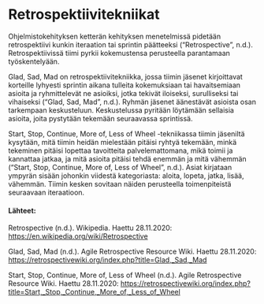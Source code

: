# Retrospektiivitekniikat

Ohjelmistokehityksen ketterän kehityksen menetelmissä pidetään retrospektiivi kunkin iteraation tai sprintin päätteeksi (“Retrospective”, n.d.). Retrospektiivissä tiimi pyrkii kokemustensa perusteella parantamaan työskentelyään. 

Glad, Sad, Mad on retrospektiivitekniikka, jossa tiimin jäsenet kirjoittavat korteille lyhyesti sprintin aikana tulleita kokemuksiaan tai havaitsemiaan asioita ja ryhmittelevät ne asioiksi, jotka tekivät iloiseksi, surulliseksi tai vihaiseksi (“Glad, Sad, Mad”, n.d.). Ryhmän jäsenet äänestävät asioista osan tarkempaan keskusteluun. Keskustelussa pyritään löytämään sellaisia asioita, joita pystytään tekemään seuraavassa sprintissä. 

Start, Stop, Continue, More of, Less of Wheel -tekniikassa tiimin jäseniltä kysytään, mitä tiimin heidän mielestään pitäisi ryhtyä tekemään, minkä tekeminen pitäisi lopettaa tavoitteita palvelemattomana, mikä toimii ja kannattaa jatkaa, ja mitä asioita pitäisi tehdä enemmän ja mitä vähemmän (“Start, Stop, Continue, More of, Less of Wheel”, n.d.). Asiat kirjataan ympyrän sisään johonkin viidestä kategoriasta: aloita, lopeta, jatka, lisää, vähemmän. Tiimin kesken sovitaan näiden perusteella toimenpiteistä seuraavaan iteraatioon. 




#### Lähteet:  
Retrospective (n.d.). Wikipedia. Haettu 28.11.2020: https://en.wikipedia.org/wiki/Retrospective

Glad, Sad, Mad (n.d.). Agile Retrospective Resource Wiki. Haettu 28.11.2020: https://retrospectivewiki.org/index.php?title=Glad,_Sad,_Mad 

Start, Stop, Continue, More of, Less of Wheel (n.d.). Agile Retrospective Resource Wiki. Haettu 28.11.2020: https://retrospectivewiki.org/index.php?title=Start,_Stop,_Continue,_More_of,_Less_of_Wheel   
